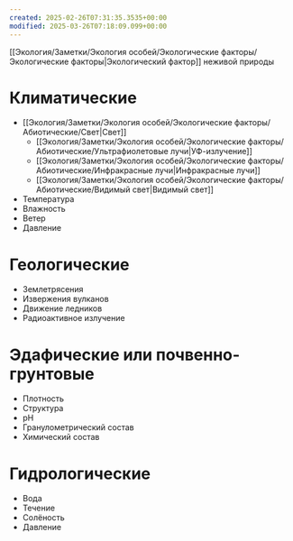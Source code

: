 ```yaml
---
created: 2025-02-26T07:31:35.3535+00:00
modified: 2025-03-26T07:18:09.099+00:00
---
```

[[Экология/Заметки/Экология особей/Экологические факторы/Экологические факторы|Экологический фактор]] неживой природы

# Климатические
* [[Экология/Заметки/Экология особей/Экологические факторы/Абиотические/Свет|Свет]]
	* [[Экология/Заметки/Экология особей/Экологические факторы/Абиотические/Ультрафиолетовые лучи|УФ-излучение]]
	* [[Экология/Заметки/Экология особей/Экологические факторы/Абиотические/Инфракрасные лучи|Инфракрасные лучи]]
	* [[Экология/Заметки/Экология особей/Экологические факторы/Абиотические/Видимый свет|Видимый свет]]
* Температура
* Влажность
* Ветер
* Давление
# Геологические
* Землетрясения
* Извержения вулканов
* Движение ледников
* Радиоактивное излучение
# Эдафические или почвенно-грунтовые
* Плотность
* Структура
* pH
* Гранулометрический состав
* Химический состав
# Гидрологические
* Вода
* Течение
* Солёность
* Давление